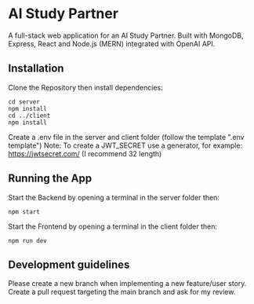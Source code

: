# **AI Study Partner**
A full-stack web application for an AI Study Partner. Built with MongoDB, Express, React and Node.js (MERN) integrated with OpenAI API.

**Installation**
---
Clone the Repository then install dependencies:
```
cd server
npm install
cd ../client
npm install
```

Create a .env file in the server and client folder (follow the template ".env template")
Note: To create a JWT_SECRET use a generator, for example: https://jwtsecret.com/ (I recommend 32 length)

**Running the App**
---
Start the Backend by opening a terminal in the server folder then:
```
npm start
```
Start the Frontend by opening a terminal in the client folder then:
```
npm run dev
```

**Development guidelines**
---
Please create a new branch when implementing a new feature/user story. Create a pull request targeting the main branch and ask for my review.
